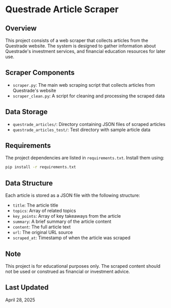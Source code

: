 # Questrade Article Scraper

## Overview

This project consists of a web scraper that collects articles from the Questrade website. The system is designed to gather information about Questrade's investment services, and financial education resources for later use.

## Scraper Components

- `scraper.py`: The main web scraping script that collects articles from Questrade's website
- `scraper_clean.py`: A script for cleaning and processing the scraped data

## Data Storage

- `questrade_articles/`: Directory containing JSON files of scraped articles
- `questrade_articles_test/`: Test directory with sample article data

## Requirements

The project dependencies are listed in `requirements.txt`. Install them using:

```bash
pip install -r requirements.txt
```

## Data Structure

Each article is stored as a JSON file with the following structure:

- `title`: The article title
- `topics`: Array of related topics
- `key_points`: Array of key takeaways from the article
- `summary`: A brief summary of the article content
- `content`: The full article text
- `url`: The original URL source
- `scraped_at`: Timestamp of when the article was scraped

## Note

This project is for educational purposes only. The scraped content should not be used or construed as financial or investment advice.

## Last Updated

April 28, 2025
